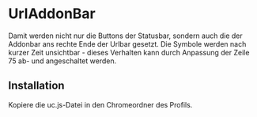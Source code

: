 # UrlAddonBar

Damit werden nicht nur die Buttons der Statusbar, sondern auch die der Addonbar ans rechte Ende der Urlbar gesetzt. Die Symbole werden nach 
kurzer Zeit unsichtbar - dieses Verhalten kann durch Anpassung der Zeile 75 ab- und angeschaltet werden.

## Installation
Kopiere die uc.js-Datei in den Chromeordner des Profils.